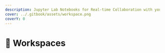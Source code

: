 ```yaml
---
description: Jupyter Lab Notebooks for Real-time Collaboration with your Team Members
cover: ../.gitbook/assets/workspace.png
coverY: 0
---
```


# 📂 Workspaces

